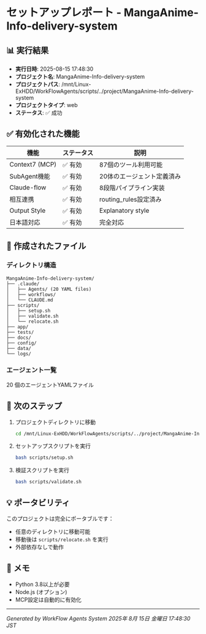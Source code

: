 # セットアップレポート - MangaAnime-Info-delivery-system

## 📊 実行結果

- **実行日時**: 2025-08-15 17:48:30
- **プロジェクト名**: MangaAnime-Info-delivery-system
- **プロジェクトパス**: /mnt/Linux-ExHDD/WorkFlowAgents/scripts/../project/MangaAnime-Info-delivery-system
- **プロジェクトタイプ**: web
- **ステータス**: ✅ 成功

## ✅ 有効化された機能

| 機能 | ステータス | 説明 |
|------|------------|------|
| Context7 (MCP) | ✅ 有効 | 87個のツール利用可能 |
| SubAgent機能 | ✅ 有効 | 20体のエージェント定義済み |
| Claude-flow | ✅ 有効 | 8段階パイプライン実装 |
| 相互連携 | ✅ 有効 | routing_rules設定済み |
| Output Style | ✅ 有効 | Explanatory style |
| 日本語対応 | ✅ 有効 | 完全対応 |

## 📁 作成されたファイル

### ディレクトリ構造
```
MangaAnime-Info-delivery-system/
├── .claude/
│   ├── Agents/ (20 YAML files)
│   ├── workflows/
│   └── CLAUDE.md
├── scripts/
│   ├── setup.sh
│   ├── validate.sh
│   └── relocate.sh
├── app/
├── tests/
├── docs/
├── config/
├── data/
└── logs/
```

### エージェント一覧
20 個のエージェントYAMLファイル

## 🔧 次のステップ

1. プロジェクトディレクトリに移動
   ```bash
   cd /mnt/Linux-ExHDD/WorkFlowAgents/scripts/../project/MangaAnime-Info-delivery-system
   ```

2. セットアップスクリプトを実行
   ```bash
   bash scripts/setup.sh
   ```

3. 検証スクリプトを実行
   ```bash
   bash scripts/validate.sh
   ```

## 💡 ポータビリティ

このプロジェクトは完全にポータブルです：
- 任意のディレクトリに移動可能
- 移動後は `scripts/relocate.sh` を実行
- 外部依存なしで動作

## 📝 メモ

- Python 3.8以上が必要
- Node.js (オプション)
- MCP設定は自動的に有効化

---
*Generated by WorkFlow Agents System*
*2025年  8月 15日 金曜日 17:48:30 JST*
